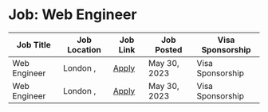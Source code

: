 # Job: Web Engineer

| Job Title | Job Location | Job Link | Job Posted | Visa Sponsorship |
| --- | --- | --- | --- | --- |
| Web Engineer | London , | [Apply](https://boards.greenhouse.io/monzo/jobs/5079994) | May 30, 2023 | Visa Sponsorship |
| Web Engineer | London , | [Apply](https://boards.greenhouse.io/monzo/jobs/5079994) | May 30, 2023 | Visa Sponsorship |
